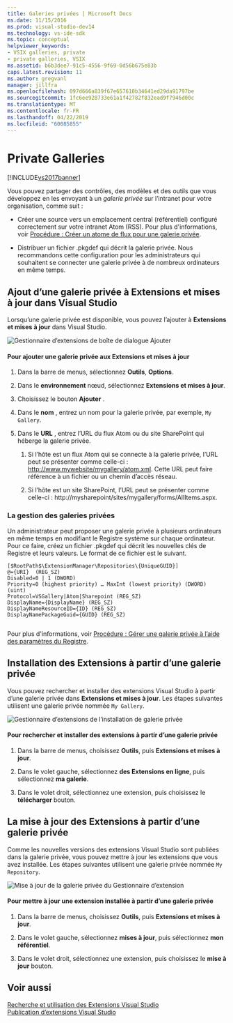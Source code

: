 ```yaml
---
title: Galeries privées | Microsoft Docs
ms.date: 11/15/2016
ms.prod: visual-studio-dev14
ms.technology: vs-ide-sdk
ms.topic: conceptual
helpviewer_keywords:
- VSIX galleries, private
- private galleries, VSIX
ms.assetid: b6b3dee7-91c5-4556-9f69-0d56b675e83b
caps.latest.revision: 11
ms.author: gregvanl
manager: jillfra
ms.openlocfilehash: 097d666a839f67e657610b34641ed29da91797be
ms.sourcegitcommit: 1fc6ee928733e61a1f42782f832ead9f7946d00c
ms.translationtype: MT
ms.contentlocale: fr-FR
ms.lasthandoff: 04/22/2019
ms.locfileid: "60085855"
---
```

# <a name="private-galleries"></a>Private Galleries
[!INCLUDE[vs2017banner](../includes/vs2017banner.md)]

Vous pouvez partager des contrôles, des modèles et des outils que vous développez en les envoyant à un *galerie privée* sur l’intranet pour votre organisation, comme suit :  
  
- Créer une source vers un emplacement central (référentiel) configuré correctement sur votre intranet Atom (RSS). Pour plus d'informations, voir [Procédure : Créer un atome de flux pour une galerie privée](../extensibility/how-to-create-an-atom-feed-for-a-private-gallery.md).  
  
- Distribuer un fichier .pkgdef qui décrit la galerie privée. Nous recommandons cette configuration pour les administrateurs qui souhaitent se connecter une galerie privée à de nombreux ordinateurs en même temps.  
  
## <a name="adding-a-private-gallery-to-extensions-and-updates-in-visual-studio"></a>Ajout d’une galerie privée à Extensions et mises à jour dans Visual Studio  
 Lorsqu’une galerie privée est disponible, vous pouvez l’ajouter à **Extensions et mises à jour** dans Visual Studio.  
  
 ![Gestionnaire d’extensions de boîte de dialogue Ajouter](../extensibility/media/em-adddialog.png "EM_AddDialog")  
  
#### <a name="to-add-a-private-gallery-to-extensions-and-updates"></a>Pour ajouter une galerie privée aux Extensions et mises à jour  
  
1. Dans la barre de menus, sélectionnez **Outils**, **Options**.  
  
2. Dans le **environnement** nœud, sélectionnez **Extensions et mises à jour**.  
  
3. Choisissez le bouton **Ajouter** .  
  
4. Dans le **nom** , entrez un nom pour la galerie privée, par exemple, `My Gallery`.  
  
5. Dans le **URL** , entrez l’URL du flux Atom ou du site SharePoint qui héberge la galerie privée.  
  
    1. Si l’hôte est un flux Atom qui se connecte à la galerie privée, l’URL peut se présenter comme celle-ci : http://www.mywebsite/mygallery/atom.xml.  Cette URL peut faire référence à un fichier ou un chemin d’accès réseau.  
  
    2. Si l’hôte est un site SharePoint, l’URL peut se présenter comme celle-ci : http://mysharepoint/sites/mygallery/forms/AllItems.aspx.  
  
### <a name="managing-private-galleries"></a>La gestion des galeries privées  
 Un administrateur peut proposer une galerie privée à plusieurs ordinateurs en même temps en modifiant le Registre système sur chaque ordinateur. Pour ce faire, créez un fichier .pkgdef qui décrit les nouvelles clés de Registre et leurs valeurs.  Le format de ce fichier est le suivant.  
  
```  
[$RootPath$\ExtensionManager\Repositories\{UniqueGUID}]  
@={URI}  (REG_SZ)  
Disabled=0 | 1 (DWORD)  
Priority=0 (highest priority) … MaxInt (lowest priority) (DWORD) (uint)  
Protocol=VSGallery|Atom|Sharepoint (REG_SZ)  
DisplayName={DisplayName} (REG_SZ)  
DisplayNameResourceID={ID} (REG_SZ)  
DisplayNamePackageGuid={GUID} (REG_SZ)  
  
```  
  
 Pour plus d'informations, voir [Procédure : Gérer une galerie privée à l’aide des paramètres du Registre](../extensibility/how-to-manage-a-private-gallery-by-using-registry-settings.md).  
  
## <a name="installing-extensions-from-a-private-gallery"></a>Installation des Extensions à partir d’une galerie privée  
 Vous pouvez rechercher et installer des extensions Visual Studio à partir d’une galerie privée dans **Extensions et mises à jour**. Les étapes suivantes utilisent une galerie privée nommée `My Gallery`.  
  
 ![Gestionnaire d’extensions de l’installation de galerie privée](../extensibility/media/em.png "EM_")  
  
#### <a name="to-search-for-and-install-extensions-from-a-private-gallery"></a>Pour rechercher et installer des extensions à partir d’une galerie privée  
  
1. Dans la barre de menus, choisissez **Outils**, puis **Extensions et mises à jour**.  
  
2. Dans le volet gauche, sélectionnez **des Extensions en ligne**, puis sélectionnez **ma galerie**.  
  
3. Dans le volet droit, sélectionnez une extension, puis choisissez le **télécharger** bouton.  
  
## <a name="updating-extensions-from-a-private-gallery"></a>La mise à jour des Extensions à partir d’une galerie privée  
 Comme les nouvelles versions des extensions Visual Studio sont publiées dans la galerie privée, vous pouvez mettre à jour les extensions que vous avez installée. Les étapes suivantes utilisent une galerie privée nommée `My Repository`.  
  
 ![Mise à jour de la galerie privée du Gestionnaire d’extension](../extensibility/media/em-update.png "EM_Update")  
  
#### <a name="to-update-an-installed-extension-from-a-private-gallery"></a>Pour mettre à jour une extension installée à partir d’une galerie privée  
  
1. Dans la barre de menus, choisissez **Outils**, puis **Extensions et mises à jour**.  
  
2. Dans le volet gauche, sélectionnez **mises à jour**, puis sélectionnez **mon référentiel**.  
  
3. Dans le volet droit, sélectionnez une extension, puis choisissez le **mise à jour** bouton.  
  
## <a name="see-also"></a>Voir aussi  
 [Recherche et utilisation des Extensions Visual Studio](../ide/finding-and-using-visual-studio-extensions.md)   
 [Publication d’extensions Visual Studio](../extensibility/shipping-visual-studio-extensions.md)
